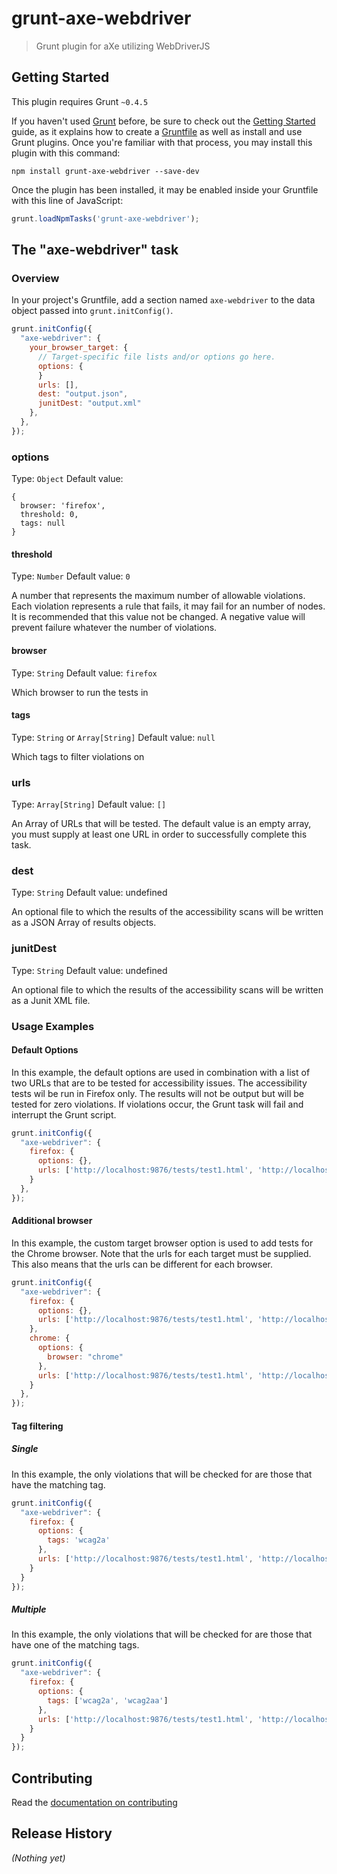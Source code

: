# grunt-axe-webdriver

> Grunt plugin for aXe utilizing WebDriverJS

## Getting Started
This plugin requires Grunt `~0.4.5`

If you haven't used [Grunt](http://gruntjs.com/) before, be sure to check out the [Getting Started](http://gruntjs.com/getting-started) guide, as it explains how to create a [Gruntfile](http://gruntjs.com/sample-gruntfile) as well as install and use Grunt plugins. Once you're familiar with that process, you may install this plugin with this command:

```shell
npm install grunt-axe-webdriver --save-dev
```

Once the plugin has been installed, it may be enabled inside your Gruntfile with this line of JavaScript:

```js
grunt.loadNpmTasks('grunt-axe-webdriver');
```

## The "axe-webdriver" task

### Overview
In your project's Gruntfile, add a section named `axe-webdriver` to the data object passed into `grunt.initConfig()`.

```js
grunt.initConfig({
  "axe-webdriver": {
    your_browser_target: {
      // Target-specific file lists and/or options go here.
      options: {
      }
      urls: [],
      dest: "output.json",
      junitDest: "output.xml"
    },
  },
});
```

### options
Type: `Object`
Default value:
```
{
  browser: 'firefox',
  threshold: 0,
  tags: null
}
```

#### threshold
Type: `Number`
Default value: `0`

A number that represents the maximum number of allowable violations. Each violation represents a rule that fails, it may fail for an number of nodes. It is recommended that this value not be changed.
A negative value will prevent failure whatever the number of violations.

#### browser
Type: `String`
Default value: `firefox`

Which browser to run the tests in

#### tags
Type: `String` or `Array[String]`
Default value: `null`

Which tags to filter violations on

### urls
Type: `Array[String]`
Default value: `[]`

An Array of URLs that will be tested. The default value is an empty array, you must supply at least one URL in order to successfully complete this task.

### dest
Type: `String`
Default value: undefined

An optional file to which the results of the accessibility scans will be written as a JSON Array of results objects.

### junitDest
Type: `String`
Default value: undefined

An optional file to which the results of the accessibility scans will be written as a Junit XML file.

### Usage Examples

#### Default Options
In this example, the default options are used in combination with a list of two URLs that are to be tested for accessibility issues. The accessibility tests wil be run in Firefox only. The results will not be output but will be tested for zero violations. If violations occur, the Grunt task will fail and interrupt the Grunt script.

```js
grunt.initConfig({
  "axe-webdriver": {
    firefox: {
      options: {},
      urls: ['http://localhost:9876/tests/test1.html', 'http://localhost:9876/tests/test2.html']
    }
  },
});
```

#### Additional browser
In this example, the custom target browser option is used to add tests for the Chrome browser. Note that the urls for each target must be supplied. This also means that the urls can be different for each browser.

```js
grunt.initConfig({
  "axe-webdriver": {
    firefox: {
      options: {},
      urls: ['http://localhost:9876/tests/test1.html', 'http://localhost:9876/tests/test2.html']
    },
    chrome: {
      options: {
        browser: "chrome"
      },
      urls: ['http://localhost:9876/tests/test1.html', 'http://localhost:9876/tests/test2.html'],
    }
  },
});
```

#### Tag filtering
##### Single
In this example, the only violations that will be checked for are those that have the matching tag.
```js
grunt.initConfig({
  "axe-webdriver": {
    firefox: {
      options: {
        tags: 'wcag2a'
      },
      urls: ['http://localhost:9876/tests/test1.html', 'http://localhost:9876/tests/test2.html']
    }
  }
});
```

##### Multiple
In this example, the only violations that will be checked for are those that have one of the matching tags.
```js
grunt.initConfig({
  "axe-webdriver": {
    firefox: {
      options: {
        tags: ['wcag2a', 'wcag2aa']
      },
      urls: ['http://localhost:9876/tests/test1.html', 'http://localhost:9876/tests/test2.html']
    }
  }
});
```

## Contributing

Read the [documentation on contributing](CONTRIBUTING.md)

## Release History
_(Nothing yet)_
